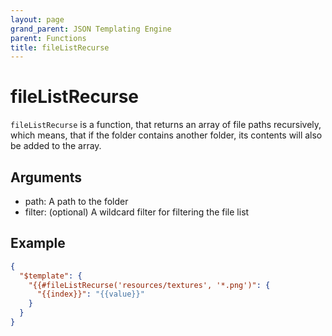```yaml
---
layout: page
grand_parent: JSON Templating Engine
parent: Functions
title: fileListRecurse
---
```


# fileListRecurse

`fileListRecurse` is a function, that returns an array of file paths recursively, which means, that if the folder contains another folder, its contents will also be added to the array.

## Arguments

- path: A path to the folder
- filter: (optional) A wildcard filter for filtering the file list

## Example

```json
{
  "$template": {
    "{{#fileListRecurse('resources/textures', '*.png')": {
      "{{index}}": "{{value}}"
    }
  }
}
```